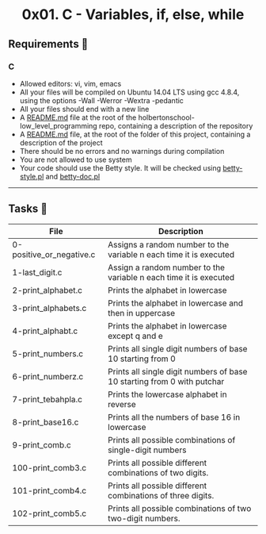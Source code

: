 <h1 align="center" class="code-line" data-line-start=0 data-line-end=1 ><a id="0x00_C__Hello_World_0"></a>0x01. C - Variables, if, else, while</h1>
<h2 class="code-line" data-line-start=1 data-line-end=2 ><a id="Requirements_1"></a>Requirements 📢</h2>
<h3 class="code-line" data-line-start=2 data-line-end=3 ><a id="C_2"></a>C</h3>
<ul>
<li class="has-line-data" data-line-start="3" data-line-end="4">Allowed editors: vi, vim, emacs</li>
<li class="has-line-data" data-line-start="4" data-line-end="5">All your files will be compiled on Ubuntu 14.04 LTS using gcc 4.8.4, using the options -Wall -Werror -Wextra -pedantic</li>
<li class="has-line-data" data-line-start="5" data-line-end="6">All your files should end with a new line</li>
<li class="has-line-data" data-line-start="6" data-line-end="7">A <a href="http://README.md">README.md</a> file at the root of the holbertonschool-low_level_programming repo, containing a description of the repository</li>
<li class="has-line-data" data-line-start="7" data-line-end="8">A <a href="http://README.md">README.md</a> file, at the root of the folder of this project, containing a description of the project</li>
<li class="has-line-data" data-line-start="8" data-line-end="9">There should be no errors and no warnings during compilation</li>
<li class="has-line-data" data-line-start="9" data-line-end="10">You are not allowed to use system</li>
<li class="has-line-data" data-line-start="10" data-line-end="11">Your code should use the Betty style. It will be checked using <a href="https://github.com/holbertonschool/Betty/blob/master/betty-style.pl">betty-style.pl</a> and <a href="https://github.com/holbertonschool/Betty/blob/master/betty-doc.pl">betty-doc.pl</a></li>
</ul>
<hr>
<h2 class="code-line" data-line-start=19 data-line-end=20 ><a id="Tasks_19"></a>Tasks &#128209</h2>
<table class="table table-striped table-bordered">
<thead>
<tr>
<th>File</th>
<th>Description</th>
</tr>
</thead>
<tbody>
<tr>
<td>0-positive_or_negative.c</td>
<td>Assigns a random number to the variable n each time it is executed</td>
</tr>
<tr>
<td>1-last_digit.c</td>
<td>Assign a random number to the variable n each time it is executed</td>
</tr>
<tr>
<td>2-print_alphabet.c</td>
<td>Prints the alphabet in lowercase</td>
</tr>
<tr>
<td>3-print_alphabets.c</td>
<td>Prints the alphabet in lowercase and then in uppercase</td>
</tr>
<tr>
<td>4-print_alphabt.c</td>
<td>Prints the alphabet in lowercase except q and e</td>
</tr>
<tr>
<td>5-print_numbers.c</td>
<td>Prints all single digit numbers of base 10 starting from 0</td>
</tr>
<tr>
<td>6-print_numberz.c</td>
<td>Prints all single digit numbers of base 10 starting from 0 with putchar</td>
</tr>
<tr>
<td>7-print_tebahpla.c</td>
<td>Prints the lowercase alphabet in reverse</td>
</tr>
<tr>
<td>8-print_base16.c</td>
<td>Prints all the numbers of base 16 in lowercase</td>
</tr>
<tr>
<td>9-print_comb.c</td>
<td>Prints all possible combinations of single-digit numbers</td>
</tr>
<tr>
<td>100-print_comb3.c</td>
<td>Prints all possible different combinations of two digits.</td>
</tr>
<tr>
<td>101-print_comb4.c</td>
<td>Prints all possible different combinations of three digits.</td>
</tr>
<tr>
<td>102-print_comb5.c</td>
<td>Prints all possible combinations of two two-digit numbers.</td>
</tr>
</tbody>
</table>
